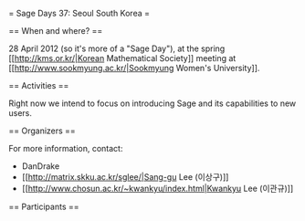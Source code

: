 = Sage Days 37: Seoul South Korea =

== When and where? ==

28 April 2012 (so it's more of a "Sage Day"), at the spring [[http://kms.or.kr/|Korean Mathematical Society]] meeting at [[http://www.sookmyung.ac.kr/|Sookmyung Women's University]].

== Activities ==

Right now we intend to focus on introducing Sage and its capabilities to new users.

== Organizers ==

For more information, contact:

  * DanDrake
  * [[http://matrix.skku.ac.kr/sglee/|Sang-gu Lee (이상구)]]
  * [[http://www.chosun.ac.kr/~kwankyu/index.html|Kwankyu Lee (이관규)]]

== Participants ==
